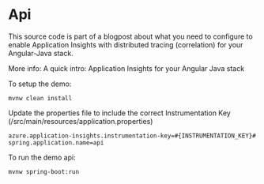 # Api

This source code is part of a blogpost about what you need to configure to enable Application Insights with distributed tracing (correlation) for your Angular-Java stack.

More info: A quick intro: Application Insights for your Angular Java stack

To setup the demo:

```
mvnw clean install
```

Update the properties file to include the correct Instrumentation Key (/src/main/resources/application.properties)

```
azure.application-insights.instrumentation-key=#{INSTRUMENTATION_KEY}#
spring.application.name=api
```

To run the demo api:

```
mvnw spring-boot:run
```


